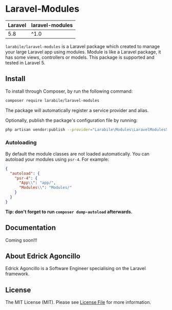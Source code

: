 # Laravel-Modules

| **Laravel**  |  **laravel-modules** |
|---|---|
| 5.8  | ^1.0  |


`larabile/laravel-modules` is a Laravel package which created to manage your large Laravel app using modules. Module is like a Laravel package, it has some views, controllers or models. This package is supported and tested in Laravel 5.

## Install

To install through Composer, by run the following command:

``` bash
composer require larabile/laravel-modules
```

The package will automatically register a service provider and alias.

Optionally, publish the package's configuration file by running:

``` bash
php artisan vendor:publish --provider="Larabile\Modules\LaravelModulesServiceProvider"
```

### Autoloading

By default the module classes are not loaded automatically. You can autoload your modules using `psr-4`. For example:

``` json
{
  "autoload": {
    "psr-4": {
      "App\\": "app/",
      "Modules\\": "Modules/"
    }
  }
}
```

**Tip: don't forget to run `composer dump-autoload` afterwards.**

## Documentation

Coming soon!!!
## About Edrick Agoncillo

Edrick Agoncillo is a Software Engineer specialising on the Laravel framework.

## License

The MIT License (MIT). Please see [License File](LICENSE.md) for more information.
